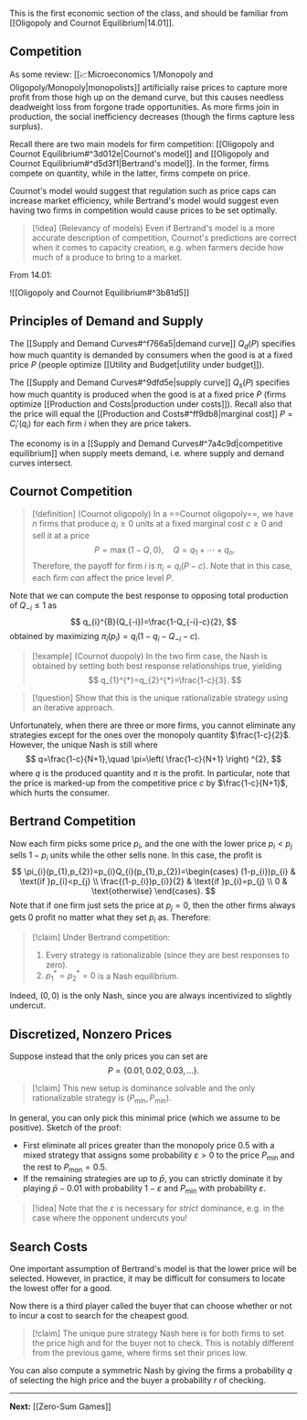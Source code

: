This is the first economic section of the class, and should be familiar from [[Oligopoly and Cournot Equilibrium|14.01]]. 

## Competition

As some review: [[📈Microeconomics 1/Monopoly and Oligopoly/Monopoly|monopolists]] artificially raise prices to capture more profit from those high up on the demand curve, but this causes needless deadweight loss from forgone trade opportunities. As more firms join in production, the social inefficiency decreases (though the firms capture less surplus).

Recall there are two main models for firm competition: [[Oligopoly and Cournot Equilibrium#^3d012e|Cournot's model]] and [[Oligopoly and Cournot Equilibrium#^d5d3f1|Bertrand's model]]. In the former, firms compete on quantity, while in the latter, firms compete on price.

Cournot's model would suggest that regulation such as price caps can increase market efficiency, while Bertrand's model would suggest even having two firms in competition would cause prices to be set optimally. 

> [!idea] (Relevancy of models)
> Even if Bertrand's model is a more accurate description of competition, Cournot's predictions are correct when it comes to capacity creation, e.g. when farmers decide how much of a produce to bring to a market.

From 14.01:

![[Oligopoly and Cournot Equilibrium#^3b81d5]]

## Principles of Demand and Supply

The [[Supply and Demand Curves#^f766a5|demand curve]] $Q_{d}(P)$ specifies how much quantity is demanded by consumers when the good is at a fixed price $P$ (people optimize [[Utility and Budget|utility under budget]]).

The [[Supply and Demand Curves#^9dfd5e|supply curve]] $Q_{s}(P)$ specifies how much quantity is produced when the good is at a fixed price $P$ (firms optimize [[Production and Costs|production under costs]]). Recall also that the price will equal the [[Production and Costs#^ff9db8|marginal cost]] $P=C_{i}'(q_{i})$ for each firm $i$ when they are price takers.

The economy is in a [[Supply and Demand Curves#^7a4c9d|competitive equilibrium]] when supply meets demand, i.e. where supply and demand curves intersect.

## Cournot Competition

> [!definition] (Cournot oligopoly)
> In a ==Cournot oligopoly==,  we have $n$ firms that produce $q_{i}\geq 0$ units at a fixed marginal cost $c\geq 0$ and sell it at a price
> $$
> P=\max\{ 1-Q,0 \},\quad Q=q_{1}+\cdots+q_{n}.
> $$
> Therefore, the payoff for firm $i$ is $\pi_{i}=q_{i}(P-c)$. Note that in this case, each firm *can* affect the price level $P$.

Note that we can compute the best response to opposing total production of $Q_{-i}\leq 1$ as
$$
q_{i}^{B}(Q_{-i})=\frac{1-Q_{-i}-c}{2},
$$
obtained by maximizing $\pi_{i}(p_{i})=q_{i}(1-q_{i}-Q_{-i}-c)$.

> [!example] (Cournot duopoly)
> In the two firm case, the Nash is obtained by setting both best response relationships true, yielding
> $$
> q_{1}^{*}=q_{2}^{*}=\frac{1-c}{3}.
> $$
>

> [!question]
> Show that this is the unique rationalizable strategy using an iterative approach.

Unfortunately, when there are three or more firms, you cannot eliminate any strategies except for the ones over the monopoly quantity $\frac{1-c}{2}$. However, the unique Nash is still where
$$
q=\frac{1-c}{N+1},\quad \pi=\left( \frac{1-c}{N+1} \right) ^{2},
$$
where $q$ is the produced quantity and $\pi$ is the profit. In particular, note that the price is marked-up from the competitive price $c$ by $\frac{1-c}{N+1}$, which hurts the consumer.

## Bertrand Competition

Now each firm picks some price $p_{i}$, and the one with the lower price $p_{i}<p_{j}$ sells $1-p_{i}$ units while the other sells none. In this case, the profit is
$$
\pi_{i}(p_{1},p_{2})=p_{i}Q_{i}(p_{1},p_{2})=\begin{cases}
(1-p_{i})p_{i} & \text{if }p_{i}<p_{j} \\
\frac{(1-p_{i})p_{i}}{2} & \text{if }p_{i}=p_{j} \\
0 & \text{otherwise}
\end{cases}.
$$
Note that if one firm just sets the price at $p_{j}=0$, then the other firms always gets $0$ profit no matter what they set $p_{i}$ as. Therefore:

> [!claim]
> Under Bertrand competition:
> 
> 1. Every strategy is rationalizable (since they are best responses to zero).
> 2. $p_{1}^{*}=p_{2}^{*}=0$ is a Nash equilibrium.

Indeed, $(0,0)$ is the only Nash, since you are always incentivized to slightly undercut.

## Discretized, Nonzero Prices

Suppose instead that the only prices you can set are
$$
P=\{ 0.01,0.02,0.03,\dots \}.
$$

> [!claim]
> This new setup is dominance solvable and the only rationalizable strategy is $(P_{\min},P_{\min})$.

In general, you can only pick this minimal price (which we assume to be positive). Sketch of the proof:

* First eliminate all prices greater than the monopoly price $0.5$ with a mixed strategy that assigns some probability $\varepsilon>0$ to the price $P_{\min}$ and the rest to $P_{\text{mon}}=0.5$. 
* If the remaining strategies are up to $\bar{p}$, you can strictly dominate it by playing $\bar{p}-0.01$ with probability $1-\varepsilon$ and $P_{\min}$ with probability $\varepsilon$.

> [!idea]
> Note that the $\varepsilon$ is necessary for *strict* dominance, e.g. in the case where the opponent undercuts you!

## Search Costs

One important assumption of Bertrand's model is that the lower price will be selected. However, in practice, it may be difficult for consumers to locate the lowest offer for a good.

Now there is a third player called the buyer that can choose whether or not to incur a cost to search for the cheapest good.

> [!claim]
> The unique pure strategy Nash here is for both firms to set the price high and for the buyer not to check. This is notably different from the previous game, where firms set their prices low.

You can also compute a symmetric Nash by giving the firms a probability $q$ of selecting the high price and the buyer a probability $r$ of checking. 

---

**Next:** [[Zero-Sum Games]]